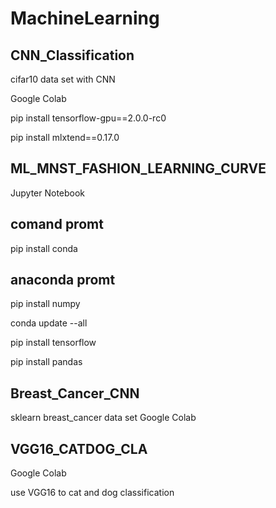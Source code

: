 # MachineLearning
## CNN_Classification

cifar10 data set with CNN 

Google Colab

pip install tensorflow-gpu==2.0.0-rc0

pip install mlxtend==0.17.0


## ML_MNST_FASHION_LEARNING_CURVE

Jupyter Notebook


## comand promt 

pip install conda


## anaconda promt 

pip install numpy

conda update --all

pip install tensorflow

pip install pandas


## Breast_Cancer_CNN
sklearn breast_cancer data set
Google Colab


## VGG16_CATDOG_CLA

Google Colab

use VGG16 to cat and dog classification 
